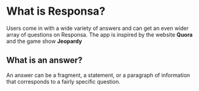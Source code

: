 # What is Responsa?

Users come in with a wide variety of answers and can get an even wider array of questions on Responsa. The app is inspired by the website **Quora** and the game show __Jeopardy__

## What is an answer?

An answer can be a fragment, a statement, or a paragraph of information that corresponds to a fairly specific question.
